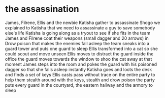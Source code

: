 # the assassination
James, Filrene, Ellis and the newbie Katisha gather to assassinate Shogo
we explained to Katisha that we need to assassinate a guy to save somebody else's life
Katisha is going along as a tryout to see if she fits in the team
James and Filrene coat their weapons (small dagger and 20 arrows) in Drow poison that makes the enemies fall asleep
the team sneaks into a guard tower and puts one guard to sleep
Ellis transformed into a cat so she could scout and move unseen
Ellis moves to distract the guard inside the office
the guard moves towards the window to shoo the cat away
at that moment James steps into the room and pokes the guard with his poisoned dagger so that she falls asleep instantly
Katisha goes and loots the desk and finds a set of keys
Ellis casts pass without trace on the entire party to help them stealth around
with the keys, stealth and drow poison the party puts every guard in the courtyard, the eastern hallway and the armory to sleep
